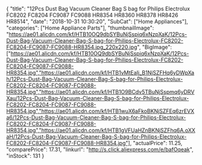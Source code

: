{
	"title": "12Pcs Dust Bag Vacuum Cleaner Bag S bag for Philips Electrolux FC8202 FC8204 FC9087 FC9088 HR8354 HR8360 HR8378 HR8426 HR8514",
	"date": "2018-10-31 10:30:20",
	"SubCat": ["Home Appliances"],
	"categories": ["Home Appliance Parts"],
	"thumbnailImage": "https://ae01.alicdn.com/kf/HTB10OQ9dbSYBuNjSspiq6xNzpXaK/12Pcs-Dust-Bag-Vacuum-Cleaner-Bag-S-bag-for-Philips-Electrolux-FC8202-FC8204-FC9087-FC9088-HR8354.jpg_220x220.jpg",
	"BigImage": ["https://ae01.alicdn.com/kf/HTB10OQ9dbSYBuNjSspiq6xNzpXaK/12Pcs-Dust-Bag-Vacuum-Cleaner-Bag-S-bag-for-Philips-Electrolux-FC8202-FC8204-FC9087-FC9088-HR8354.jpg","https://ae01.alicdn.com/kf/HTB1vMtEaIj_B1NjSZFHq6yDWpXah/12Pcs-Dust-Bag-Vacuum-Cleaner-Bag-S-bag-for-Philips-Electrolux-FC8202-FC8204-FC9087-FC9088-HR8354.jpg","https://ae01.alicdn.com/kf/HTB1O9BCdv5TBuNjSspmq6yDRVXau/12Pcs-Dust-Bag-Vacuum-Cleaner-Bag-S-bag-for-Philips-Electrolux-FC8202-FC8204-FC9087-FC9088-HR8354.jpg","https://ae01.alicdn.com/kf/HTB1wuX6aFkoBKNjSZFEq6zrEVXa6/12Pcs-Dust-Bag-Vacuum-Cleaner-Bag-S-bag-for-Philips-Electrolux-FC8202-FC8204-FC9087-FC9088-HR8354.jpg","https://ae01.alicdn.com/kf/HTB1gVFUaHZnBKNjSZFhq6A.oXXaH/12Pcs-Dust-Bag-Vacuum-Cleaner-Bag-S-bag-for-Philips-Electrolux-FC8202-FC8204-FC9087-FC9088-HR8354.jpg"],
	"actualPrice": 11.25,
	"comparePrice": 17.31,
	"linkurl": "http://s.click.aliexpress.com/e/bafOqeak",
	"inStock": 131
}
